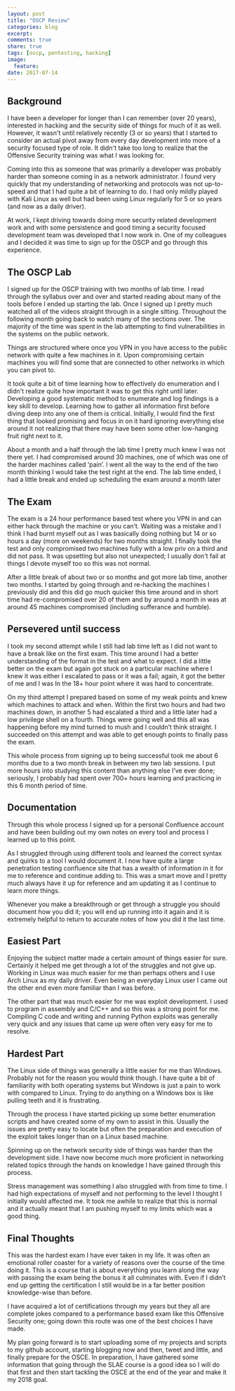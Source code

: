 ```yaml
---
layout: post
title: "OSCP Review"
categories: blog
excerpt:
comments: true
share: true
tags: [oscp, pentesting, hacking]
image:
  feature:
date: 2017-07-14
---
```


## Background
I have been a developer for longer than I can remember (over 20 years), interested in hacking and the security side of things for much of it as well.  However, it wasn't until relatively recently (3 or so years) that I started to consider an actual pivot away from every day development into more of a security focused type of role.  It didn't take too long to realize that the Offensive Security training was what I was looking for.

Coming into this as someone that was primarily a developer was probably harder than someone coming in as a network administrator.  I found very quickly that my understanding of networking and protocols was not up-to-speed and that I had quite a bit of learning to do.  I had only mildly played with Kali Linux as well but had been using Linux regularly for 5 or so years (and now as a daily driver).

At work, I kept driving towards doing more security related development work and with some persistence and good timing a security focused development team was developed that I now work in.  One of my colleagues and I decided it was time to sign up for the OSCP and go through this experience.

## The OSCP Lab
I signed up for the OSCP training with two months of lab time.  I read through the syllabus over and over and started reading about many of the tools before I ended up starting the lab.  Once I signed up I pretty much watched all of the videos straight through in a single sitting.  Throughout the following month going back to watch many of the sections over. The majority of the time was spent in the lab attempting to find vulnerabilities in the systems on the public network.

Things are structured where once you VPN in you have access to the public network with quite a few machines in it.  Upon compromising certain machines you will find some that are connected to other networks in which you can pivot to.

It took quite a bit of time learning how to effectively do enumeration and I didn't realize quite how important it was to get this right until later. Developing a good systematic method to enumerate and log findings is a key skill to develop.  Learning how to gather all information first before diving deep into any one of them is critical.  Initially, I would find the first thing that looked promising and focus in on it hard ignoring everything else around it not realizing that there may have been some other low-hanging fruit right next to it.

About a month and a half through the lab time I pretty much knew I was not there yet.  I had compromised around 30 machines, one of which was one of the harder machines called ‘pain’. I went all the way to the end of the two month thinking I would take the test right at the end.  The lab time ended, I had a little break and ended up scheduling the exam around a month later

## The Exam
The exam is a 24 hour performance based test where you VPN in and can either hack through the machine or you can’t. Waiting was a mistake and I think I had burnt myself out as I was basically doing nothing but 14 or so hours a day (more on weekends) for two months straight. I finally took the test and only compromised two machines fully with a low priv on a third and did not pass.  It was upsetting but also not unexpected; I usually don't fail at things I devote myself too so this was not normal.

After a little break of about two or so months and got more lab time, another two months.  I started by going through and re-hacking the machines I previously did and this did go much quicker this time around and in short time had re-compromised over 20 of them and by around a month in was at around 45 machines compromised (including sufferance and humble).

## Persevered until success
I took my second attempt while I still had lab time left as I did not want to have a break like on the first exam.  This time around I had a better understanding of the format in the test and what to expect.  I did a little better on the exam but again got stuck on a particular machine where I knew it was either I escalated to pass or it was a fail; again, it got the better of me and I was In the 18+ hour point where it was hard to concentrate.

On my third attempt I prepared based on some of my weak points and knew which machines to attack and when.  Within the first two hours and had two machines down, in another 5 had escalated a third and a little later had a low privilege shell on a fourth.  Things were going well and this all was happening before my mind turned to mush and I couldn’t think straight. I succeeded on this attempt and was able to get enough points to finally pass the exam.

This whole process from signing up to being successful took me about 6 months due to a two month break in between my two lab sessions. I put more hours into studying this content than anything else I’ve ever done; seriously, I probably had spent over 700+ hours learning and practicing in this 6 month period of time.

## Documentation
Through this whole process I signed up for a personal Confluence account and have been building out my own notes on every tool and process I learned up to this point.

As I struggled through using different tools and learned the correct syntax and quirks to a tool I would document it.  I now have quite a large penetration testing confluence site that has a wealth of information in it for me to reference and continue adding to. This was a smart move and I pretty much always have it up for reference and am updating it as I continue to learn more things. 

Whenever you make a breakthrough or get through a struggle you should document how you did it; you will end up running into it again and it is extremely helpful to return to accurate notes of how you did it the last time.

## Easiest Part
Enjoying the subject matter made a certain amount of things easier for sure. Certainly it helped me get through a lot of the struggles and not give up. Working in Linux was much easier for me than perhaps others and I use Arch Linux as my daily driver. Even being an everyday Linux user I came out the other end even more familiar than I was before.

The other part that was much easier for me was exploit development.  I used to program in assembly and C/C++ and so this was a strong point for me.  Compiling C code and writing and running Python exploits was generally very quick and any issues that came up were often very easy for me to resolve.

## Hardest Part
The Linux side of things was generally a little easier for me than Windows.  Probably not for the reason you would think though.  I have quite a bit of familiarity with both operating systems but Windows is just a pain to work with compared to Linux.  Trying to do anything on a Windows box is like pulling teeth and it is frustrating.

Through the process I have started picking up some better enumeration scripts and have created some of my own to assist in this. Usually the issues are pretty easy to locate but often the preparation and execution of the exploit takes longer than on a Linux based machine.

Spinning up on the network security side of things was harder than the development side.  I have now become much more proficient in networking related topics through the hands on knowledge I have gained through this process.

Stress management was something I also struggled with from time to time.  I had high expectations of myself and not performing to the level I thought I initially would affected me.  It took me awhile to realize that this is normal and it actually meant that I am pushing myself to my limits which was a good thing.

## Final Thoughts
This was the hardest exam I have ever taken in my life.  It was often an emotional roller coaster for a variety of reasons over the course of the time doing it. This is a course that is about everything you learn along the way with passing the exam being the bonus it all culminates with.  Even if I didn’t end up getting the certification I still would be in a far better position knowledge-wise than before.

I have acquired a lot of certifications through my years but they all are complete jokes compared to a performance based exam like this Offensive Security one; going down this route was one of the best choices I have made.

My plan going forward is to start uploading some of my projects and scripts to my github account, starting blogging now and then, tweet and little, and finally prepare for the OSCE.  In preparation, I have gathered some information that going through the SLAE course is a good idea so I will do that first and then start tackling the OSCE at the end of the year and make it my 2018 goal.